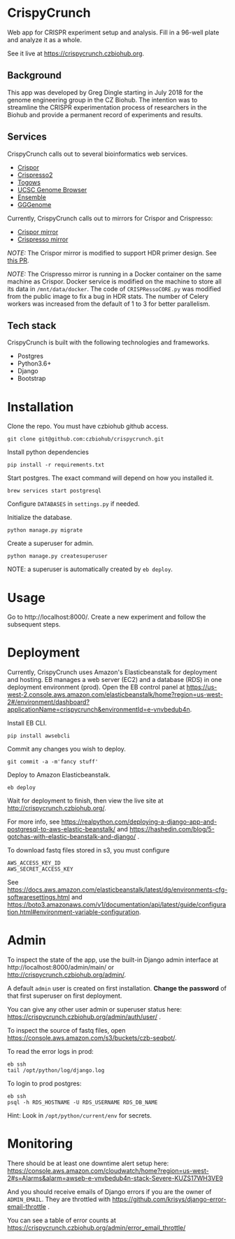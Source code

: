 # CrispyCrunch
Web app for CRISPR experiment setup and analysis. Fill in a 96-well plate and analyze it as a whole.

See it live at https://crispycrunch.czbiohub.org.

## Background

This app was developed by Greg Dingle starting in July 2018 for the genome engineering group in the CZ Biohub. The intention was to streamline the CRISPR experimentation process of researchers in the Biohub and provide a permanent record of experiments and results.

## Services

CrispyCrunch calls out to several bioinformatics web services.

* [Crispor](http://crispor.tefor.net/)
* [Crispresso2](http://crispresso.pinellolab.partners.org)
* [Togows](http://togows.org)
* [UCSC Genome Browser](https://genome.ucsc.edu/cgi-bin/hgTracks)
* [Ensemble](http://rest.ensembl.org/)
* [GGGenome](http://gggenome.dbcls.jp)

Currently, CrispyCrunch calls out to mirrors for Crispor and Crispresso:
* [Crispor mirror](http://ec2-34-219-237-20.us-west-2.compute.amazonaws.com/crispor.py)
* [Crispresso mirror](http://ec2-52-12-22-81.us-west-2.compute.amazonaws.com:81/)

*NOTE:* The Crispor mirror is modified to support HDR primer design. See [this PR](https://github.com/maximilianh/crisporWebsite/pull/21).

*NOTE:* The Crispresso mirror is running in a Docker container on the same machine as Crispor. Docker service is modified on the machine to store all its data in `/mnt/data/docker`. The code of `CRISPRessoCORE.py` was modified from the public image to fix a bug in HDR stats. The number of Celery workers was increased from the default of 1 to 3 for better parallelism.

## Tech stack

CrispyCrunch is built with the following technologies and frameworks.

* Postgres
* Python3.6+
* Django
* Bootstrap

# Installation

Clone the repo. You must have czbiohub github access.

```git clone git@github.com:czbiohub/crispycrunch.git```

Install python dependencies

```pip install -r requirements.txt```

Start postgres. The exact command will depend on how you installed it.

```brew services start postgresql```

Configure `DATABASES` in `settings.py` if needed.

Initialize the database.

```python manage.py migrate```

Create a superuser for admin.

```python manage.py createsuperuser```

NOTE: a superuser is automatically created by `eb deploy`.

# Usage

Go to http://localhost:8000/. Create a new experiment and follow the subsequent steps.

# Deployment

Currently, CrispyCrunch uses Amazon's Elasticbeanstalk for deployment and hosting. EB manages a web server (EC2) and a database (RDS) in one deployment environment (prod). Open the EB control panel at https://us-west-2.console.aws.amazon.com/elasticbeanstalk/home?region=us-west-2#/environment/dashboard?applicationName=crispycrunch&environmentId=e-vnvbedub4n.

Install EB CLI.

```pip install awsebcli```

Commit any changes you wish to deploy.

```git commit -a -m'fancy stuff'```

Deploy to Amazon Elasticbeanstalk.

```eb deploy```

Wait for deployment to finish, then view the live site at http://crispycrunch.czbiohub.org/.

For more info, see https://realpython.com/deploying-a-django-app-and-postgresql-to-aws-elastic-beanstalk/ and https://hashedin.com/blog/5-gotchas-with-elastic-beanstalk-and-django/ .

To download fastq files stored in s3, you must configure
```
AWS_ACCESS_KEY_ID
AWS_SECRET_ACCESS_KEY
```
See https://docs.aws.amazon.com/elasticbeanstalk/latest/dg/environments-cfg-softwaresettings.html and https://boto3.amazonaws.com/v1/documentation/api/latest/guide/configuration.html#environment-variable-configuration.

# Admin

To inspect the state of the app, use the built-in Django admin interface at http://localhost:8000/admin/main/ or http://crispycrunch.czbiohub.org/admin/.

A default `admin` user is created on first installation. **Change the password** of that first superuser on first deployment.

You can give any other user admin or superuser status here: https://crispycrunch.czbiohub.org/admin/auth/user/ .

To inspect the source of fastq files, open https://console.aws.amazon.com/s3/buckets/czb-seqbot/.

To read the error logs in prod:

```
eb ssh
tail /opt/python/log/django.log
```

To login to prod postgres:

```
eb ssh
psql -h RDS_HOSTNAME -U RDS_USERNAME RDS_DB_NAME
```

Hint: Look in `/opt/python/current/env` for secrets.

# Monitoring

There should be at least one downtime alert setup here:
https://console.aws.amazon.com/cloudwatch/home?region=us-west-2#s=Alarms&alarm=awseb-e-vnvbedub4n-stack-Severe-KUZS17WH3VE9

And you should receive emails of Django errors if you are the owner of `ADMIN_EMAIL`. They are throttled with https://github.com/krisys/django-error-email-throttle .

You can see a table of error counts at https://crispycrunch.czbiohub.org/admin/error_email_throttle/

